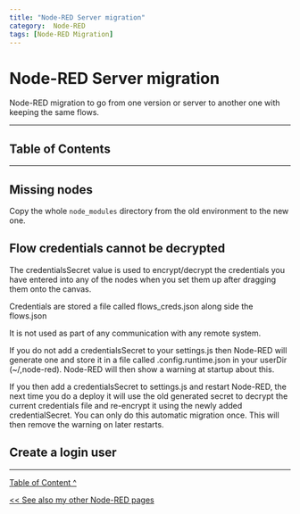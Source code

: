 ```yaml
---
title: "Node-RED Server migration"
category:  Node-RED
tags: [Node-RED Migration]
---
```


# Node-RED Server migration

Node-RED migration to go from one version or server to another one with keeping the same flows.

---

## Table of Contents
<!-- TOC -->
<!-- TOC -->

---

## Missing nodes

Copy the whole `node_modules` directory from the old environment to the new one.


## Flow credentials cannot be decrypted

The credentialsSecret value is used to encrypt/decrypt the credentials you have entered into any of the nodes when you set them up after dragging them onto the canvas.

Credentials are stored a file called flows_creds.json along side the flows.json

It is not used as part of any communication with any remote system.

If you do not add a credentialsSecret to your settings.js then Node-RED will generate one and store it in a file called .config.runtime.json in your userDir (~/,node-red). Node-RED will then show a warning at startup about this.

If you then add a credentialsSecret to settings.js and restart Node-RED, the next time you do a deploy it will use the old generated secret to decrypt the current credentials file and re-encrypt it using the newly added credentialSecret. You can only do this automatic migration once. This will then remove the warning on later restarts.

## Create a login user


---
[Table of Content ^](#table-of-contents)

[<< See also my other Node-RED pages](index)
